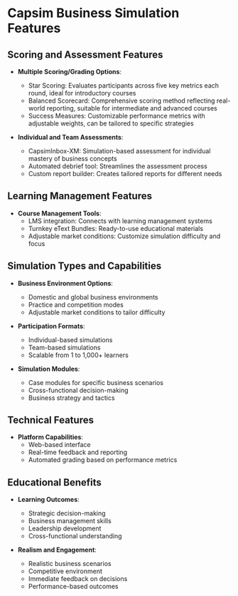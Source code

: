 # Capsim Business Simulation Features

## Scoring and Assessment Features

- **Multiple Scoring/Grading Options**:
  - Star Scoring: Evaluates participants across five key metrics each round, ideal for introductory courses
  - Balanced Scorecard: Comprehensive scoring method reflecting real-world reporting, suitable for intermediate and advanced courses
  - Success Measures: Customizable performance metrics with adjustable weights, can be tailored to specific strategies

- **Individual and Team Assessments**:
  - CapsimInbox-XM: Simulation-based assessment for individual mastery of business concepts
  - Automated debrief tool: Streamlines the assessment process
  - Custom report builder: Creates tailored reports for different needs

## Learning Management Features

- **Course Management Tools**:
  - LMS integration: Connects with learning management systems
  - Turnkey eText Bundles: Ready-to-use educational materials
  - Adjustable market conditions: Customize simulation difficulty and focus

## Simulation Types and Capabilities

- **Business Environment Options**:
  - Domestic and global business environments
  - Practice and competition modes
  - Adjustable market conditions to tailor difficulty

- **Participation Formats**:
  - Individual-based simulations
  - Team-based simulations
  - Scalable from 1 to 1,000+ learners

- **Simulation Modules**:
  - Case modules for specific business scenarios
  - Cross-functional decision-making
  - Business strategy and tactics

## Technical Features

- **Platform Capabilities**:
  - Web-based interface
  - Real-time feedback and reporting
  - Automated grading based on performance metrics

## Educational Benefits

- **Learning Outcomes**:
  - Strategic decision-making
  - Business management skills
  - Leadership development
  - Cross-functional understanding

- **Realism and Engagement**:
  - Realistic business scenarios
  - Competitive environment
  - Immediate feedback on decisions
  - Performance-based outcomes

